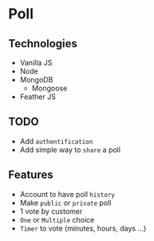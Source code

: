 # Poll

## Technologies
- Vanilla JS
- Node
- MongoDB
  - Mongoose
- Feather JS

## TODO
- Add `authentification`
- Add simple way to `share` a poll

## Features
- Account to have poll `history`
- Make `public` or `private` poll
- 1 vote by customer
- `One` or `Multiple` choice
- `Timer` to vote (minutes, hours, days ...)